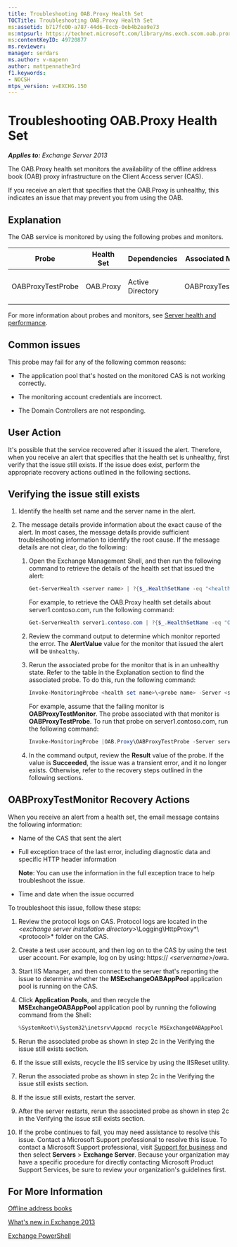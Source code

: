 ```yaml
---
title: Troubleshooting OAB.Proxy Health Set
TOCTitle: Troubleshooting OAB.Proxy Health Set
ms:assetid: b717fc00-a787-44d6-8ccb-0eb4b2ea9e73
ms:mtpsurl: https://technet.microsoft.com/library/ms.exch.scom.oab.proxy(v=EXCHG.150)
ms:contentKeyID: 49720877
ms.reviewer:
manager: serdars
ms.author: v-mapenn
author: mattpennathe3rd
f1.keywords:
- NOCSH
mtps_version: v=EXCHG.150
---
```


# Troubleshooting OAB.Proxy Health Set

_**Applies to:** Exchange Server 2013_

The OAB.Proxy health set monitors the availability of the offline address book (OAB) proxy infrastructure on the Client Access server (CAS).

If you receive an alert that specifies that the OAB.Proxy is unhealthy, this indicates an issue that may prevent you from using the OAB.

## Explanation

The OAB service is monitored by using the following probes and monitors.

<table>
<colgroup>
<col style="width: 25%" />
<col style="width: 25%" />
<col style="width: 25%" />
<col style="width: 25%" />
</colgroup>
<thead>
<tr class="header">
<th>Probe</th>
<th>Health Set</th>
<th>Dependencies</th>
<th>Associated Monitors</th>
</tr>
</thead>
<tbody>
<tr class="odd">
<td><p>OABProxyTestProbe</p></td>
<td><p>OAB.Proxy</p></td>
<td><p>Active Directory</p></td>
<td><p>OABProxyTestMonitor</p></td>
</tr>
</tbody>
</table>

For more information about probes and monitors, see [Server health and performance](https://docs.microsoft.com/exchange/server-health-and-performance-exchange-2013-help).

## Common issues

This probe may fail for any of the following common reasons:

- The application pool that's hosted on the monitored CAS is not working correctly.

- The monitoring account credentials are incorrect.

- The Domain Controllers are not responding.

## User Action

It's possible that the service recovered after it issued the alert. Therefore, when you receive an alert that specifies that the health set is unhealthy, first verify that the issue still exists. If the issue does exist, perform the appropriate recovery actions outlined in the following sections.

## Verifying the issue still exists

1. Identify the health set name and the server name in the alert.

2. The message details provide information about the exact cause of the alert. In most cases, the message details provide sufficient troubleshooting information to identify the root cause. If the message details are not clear, do the following:

   1. Open the Exchange Management Shell, and then run the following command to retrieve the details of the health set that issued the alert:

      ```powershell
      Get-ServerHealth <server name> | ?{$_.HealthSetName -eq "<health set name>"}
      ```

      For example, to retrieve the OAB.Proxy health set details about server1.contoso.com, run the following command:

      ```powershell
      Get-ServerHealth server1.contoso.com | ?{$_.HealthSetName -eq "OAB.Proxy"}
      ```

   2. Review the command output to determine which monitor reported the error. The **AlertValue** value for the monitor that issued the alert will be `Unhealthy`.

   3. Rerun the associated probe for the monitor that is in an unhealthy state. Refer to the table in the Explanation section to find the associated probe. To do this, run the following command:

      ```powershell
      Invoke-MonitoringProbe <health set name>\<probe name> -Server <server name> | Format-List
      ```

      For example, assume that the failing monitor is **OABProxyTestMonitor**. The probe associated with that monitor is **OABProxyTestProbe**. To run that probe on server1.contoso.com, run the following command:

      ```powershell
      Invoke-MonitoringProbe |OAB.Proxy\OABProxyTestProbe -Server server1.contoso.com | Format-List
      ```

   4. In the command output, review the **Result** value of the probe. If the value is **Succeeded**, the issue was a transient error, and it no longer exists. Otherwise, refer to the recovery steps outlined in the following sections.

## OABProxyTestMonitor Recovery Actions

When you receive an alert from a health set, the email message contains the following information:

- Name of the CAS that sent the alert

- Full exception trace of the last error, including diagnostic data and specific HTTP header information

  **Note**: You can use the information in the full exception trace to help troubleshoot the issue.

- Time and date when the issue occurred

To troubleshoot this issue, follow these steps:

1. Review the protocol logs on CAS. Protocol logs are located in the *\<exchange server installation directory\>*\\Logging\\HttpProxy*\\\<protocol\>* folder on the CAS.

2. Create a test user account, and then log on to the CAS by using the test user account. For example, log on by using: https:// *\<servername\>*/owa.

3. Start IIS Manager, and then connect to the server that's reporting the issue to determine whether the **MSExchangeOABAppPool** application pool is running on the CAS.

4. Click **Application Pools**, and then recycle the **MSExchangeOABAppPool** application pool by running the following command from the Shell:

   ```powershell
   %SystemRoot%\System32\inetsrv\Appcmd recycle MSExchangeOABAppPool
   ```

5. Rerun the associated probe as shown in step 2c in the Verifying the issue still exists section.

6. If the issue still exists, recycle the IIS service by using the IISReset utility.

7. Rerun the associated probe as shown in step 2c in the Verifying the issue still exists section.

8. If the issue still exists, restart the server.

9. After the server restarts, rerun the associated probe as shown in step 2c in the Verifying the issue still exists section.

10. If the probe continues to fail, you may need assistance to resolve this issue. Contact a Microsoft Support professional to resolve this issue. To contact a Microsoft Support professional, visit [Support for business](https://support.microsoft.com/supportforbusiness/productselection) and then select **Servers** \> **Exchange Server**. Because your organization may have a specific procedure for directly contacting Microsoft Product Support Services, be sure to review your organization's guidelines first.

## For More Information

[Offline address books](https://docs.microsoft.com/exchange/offline-address-books-exchange-2013-help)

[What's new in Exchange 2013](https://docs.microsoft.com/exchange/what-s-new-in-exchange-2013-exchange-2013-help)

[Exchange PowerShell](https://docs.microsoft.com/powershell/exchange/)
